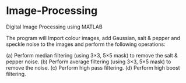 # Image-Processing
Digital Image Processing using MATLAB

The program will Import colour images, add Gaussian, salt & pepper and speckle noise to
the images and perform the following operations:

(a) Perform median filtering (using 3×3, 5×5 mask) to remove the salt & pepper noise.
(b) Perform average filtering (using 3×3, 5×5 mask) to remove the noise.
(c) Perform high pass filtering.
(d) Perform high boost filtering.
